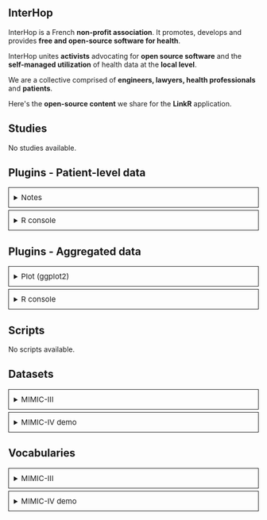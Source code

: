 ## InterHop

<i class="fa fa-check" style="color: steelblue;"></i> InterHop is a French **non-profit association**. It promotes, develops and provides **free and open-source software for health**.

<i class="fa fa-check" style="color: steelblue;"></i> InterHop unites **activists** advocating for **open source software** and the **self-managed utilization** of health data at the **local level**.

<i class="fa fa-check" style="color: steelblue;"></i> We are a collective comprised of **engineers, lawyers, health professionals** and **patients**.

<i class="fa fa-check" style="color: steelblue;"></i> Here's the **open-source content** we share for the **LinkR** application.

## <i class='fa fa-file-alt' style='color: steelblue;'></i> Studies

No studies available.

## <i class='fa fa-terminal' style='color: steelblue;'></i> Plugins - Patient-level data

<details style = 'border:solid 1px; padding:10px; margin:5px 0px 5px 0px;'>
<summary><span style = 'font-size:15px;'>Notes</summary>


</details>

<details style = 'border:solid 1px; padding:10px; margin:5px 0px 5px 0px;'>
<summary><span style = 'font-size:15px;'>R console</summary>

### <i class="fa fa-info-circle" style="color: steelblue;"></i> 1) Description

This plugin allows you to **execute code** in the R console and **save your code as scripts**.

### <i class="fa fa-cogs" style="color: steelblue;"></i> 2) Usage

<details>
<summary><span style="--hover-color:#129AFD;cursor:pointer;text-decoration-line:underline;" onmouseover="this.style.color=this.style.getPropertyValue('--hover-color')" onmouseout="this.style.color=''">
Click here to show / hide content</span></summary>

### <span style = "margin-left:20px;"> a) Scripts management</span>

Go to the "Scripts management" tab to **add, delete, or rename scripts**.

A script is a **text file containing code**.

Once a script is created, you can **edit** it in the "Script" tab and **execute the code**.<br /><br />

### <span style = "margin-left:20px;"> b) R code</span>

Write **R code** and execute it: the **result returned by the console** will appear below the text editor.

To know the **data model** used by the application, click on the help button (question mark at the top right of the page) when you are on the "Data / Access Data" page.

Example code (get the min, max, and average heart rate of our patients):

<pre style = "font-size:12px;"><code>d$measurement %>%
    dplyr::filter(measurement_concept_id == 3027018) %>%
    dplyr::group_by(person_id) %>%
    dplyr::summarize(min_weight = min(value_as_number), max_weight = max(value_as_number), avg_weight = mean(value_as_number)) %>%
    dplyr::ungroup()
</code></pre>

<img src="https://framagit.org/interhop/linkr/LinkR-content/-/raw/main/plugins/patient_lvl/3c64dcfb08b95020e4b06ee78c1ca48158fed7657cf01621e92de2a4be77bf68/r_code_1.png" width="900" style="border:dashed 1px; padding:10px;"/><br />

<img src="https://framagit.org/interhop/linkr/LinkR-content/-/raw/main/plugins/patient_lvl/3c64dcfb08b95020e4b06ee78c1ca48158fed7657cf01621e92de2a4be77bf68/r_code_2.png" width="600" style="margin-left:-7px;"/><br />

### <span style = "margin-left:20px;"> c) RMarkdown</span>

You can also write code in **Rmarkdown**.

This is **Markdown** to which you can add **R code**.

For more information on RMarkdown, <a href="https://rmarkdown.rstudio.com/lesson-2.html" target="_blank">visit their site</a>.

Example code (the same example as above, in RMarkdown - a backslash has been added to prevent code execution):

<pre style = "font-size:12px;"><code># Script on heart rate

\```{r}
d$measurement %>%
    dplyr::filter(measurement_concept_id == 3027018) %>%
    dplyr::group_by(person_id) %>%
    dplyr::summarize(min_weight = min(value_as_number), max_weight = max(value_as_number), avg_weight = mean(value_as_number)) %>%
    dplyr::ungroup()
\```
</code></pre>


<img src="https://framagit.org/interhop/linkr/LinkR-content/-/raw/main/plugins/patient_lvl/3c64dcfb08b95020e4b06ee78c1ca48158fed7657cf01621e92de2a4be77bf68/rmarkdown_1.png" width="900" style="border:dashed 1px; padding:10px;" /><br />

<img src="https://framagit.org/interhop/linkr/LinkR-content/-/raw/main/plugins/patient_lvl/3c64dcfb08b95020e4b06ee78c1ca48158fed7657cf01621e92de2a4be77bf68/rmarkdown_2.png" width="700" style="border:dashed 1px; padding:10px;" /><br /><br />

### <span style = "margin-left:20px;"> d) Figure</span>

You can **create figures**, for example with the `ggplot2` library.

Here's an example of code:

<pre style = "font-size:12px;"><code># A list containing the data for the plot
data <- list()

# Filter data
data$x <- d$measurement %>% dplyr::filter(measurement_concept_id == 3027018)

# Create ggplot2 plot
data$x %>%
    ggplot2::ggplot(ggplot2::aes(x = value_as_number)) +
    ggplot2::geom_histogram(bins = 50, fill = "#377EB8", color = "#FFFFFF") +
    ggplot2::theme_minimal() +
    ggplot2::labs(x = "Heart rate (bpm)", y = "")
</code></pre>

<img src="https://framagit.org/interhop/linkr/LinkR-content/-/raw/main/plugins/patient_lvl/3c64dcfb08b95020e4b06ee78c1ca48158fed7657cf01621e92de2a4be77bf68/r_plot_1.png" width="600" style="border:dashed 1px; padding:10px;" /><br />

<img src="https://framagit.org/interhop/linkr/LinkR-content/-/raw/main/plugins/patient_lvl/3c64dcfb08b95020e4b06ee78c1ca48158fed7657cf01621e92de2a4be77bf68/r_plot_2.png" width="600" style="border:dashed 1px; padding:10px;" />
</details>
</details>




## <i class='fa fa-terminal' style='color: steelblue;'></i> Plugins - Aggregated data

<details style = 'border:solid 1px; padding:10px; margin:5px 0px 5px 0px;'>
<summary><span style = 'font-size:15px;'>Plot (ggplot2)</summary>

### <i class="fa fa-info-circle" style="color: steelblue;"></i> 1) Description

This plugin uses the R library <a href="https://ggplot2.tidyverse.org/" target="_blank">`ggplot2`</a>, allowing the creation of plots from data.

### <i class="fa fa-cogs" style="color: steelblue;"></i> 2) Usage

<details>
<summary><span style="--hover-color:#129AFD;cursor:pointer;text-decoration-line:underline;" onmouseover="this.style.color=this.style.getPropertyValue('--hover-color')" onmouseout="this.style.color=''">
Click here to show / hide content</span></summary>

### <span style = "margin-left:20px;"> a) Manage scripts</span>

In order to **save multiple plots** to a single widget, you can **create scripts** from the "Scripts management" tab.

You can also **rename** and **delete** scripts from this tab.

A script includes:

- The **parameters** saved on a plot, from the "Plot" tab.
- The **code** corresponding to that plot, from the "Code" tab.

Once a **script is created**, **select it** from the "Plot" or "Code" tab.

**Save** this script after making changes.

<br /><img src="https://framagit.org/interhop/linkr/LinkR-content/-/raw/main/plugins/aggregated/dbddcb34874bd3e8cfcc287f4dc73f422007d928e591add209329f03c99efa21/scripts_management.png" width="850" style="border:dashed 1px; padding:10px;" /><br /><br />

### <span style = "margin-left:20px;"> b) Configure a plot</span>

Go to the "Plot" tab.

**Choose the variable** to display on each axis in the "Variables" tab.

Some plots will have a **variable on only one axis** (geom_histogram), while others will only display **if variables are specified on both axes** (geom_point).

For each plot, choose:

- The **theme** of the plot.
- The **text** for the **x** axis.
- The **text** for the **y** axis (whether a variable is assigned to it or not).

In the "Variables" tab, it's possible to **group data**, by patient or by time. Then choose the **function** to apply to group the data.

For example:

- Group data by **patient** by selecting the **"maximum"** function: the maximum value of the parameter, across all stays, will be chosen for each patient.
- Group data every **4 hours** by selecting the **"average"** function: the maximum value will be chosen for each 4-hour interval, for each patient (thus, multiple data points per patient).

By checking "Show plot at script launch", the **plot** will be **displayed upon the script's loading**.

<br /><img src="https://framagit.org/interhop/linkr/LinkR-content/-/raw/main/plugins/aggregated/dbddcb34874bd3e8cfcc287f4dc73f422007d928e591add209329f03c99efa21/plot_settings.png" width="950" style="border:dashed 1px; padding:10px;" /><br /><br />

### <span style = "margin-left:20px;"> c) Display the code</span>

By clicking on "**Generate Code**" from the "Plot" tab, the **code corresponding to the plot** will be **generated** in the text editor, in the "Code" tab.

You can **edit this code** and **save** your changes.

If you click on **Generate Code** again, your code will be deleted and replaced by the default code corresponding to the plot configured in the "Plot" tab.

Click on "**Run code**" to display the plot corresponding to the code.

By checking "Run code at script launch", the **code** will be **executed upon the script's loading**.

<br /><img src="https://framagit.org/interhop/linkr/LinkR-content/-/raw/main/plugins/aggregated/dbddcb34874bd3e8cfcc287f4dc73f422007d928e591add209329f03c99efa21/plot_code.png" width="750" style="border:dashed 1px; padding:10px;" />

</details>

### <i class="fa fa-bar-chart" style="color: steelblue;"></i> 3) Available plots

<details>
<summary><span style="--hover-color:#129AFD;cursor:pointer;text-decoration-line:underline;" onmouseover="this.style.color=this.style.getPropertyValue('--hover-color')" onmouseout="this.style.color=''">
Click here to show / hide content</span></summary>

### <span style = "margin-left:20px;"> a) Histogram (geom_histogram)</span>

Allows visualization of the distribution of a single continuous variable by dividing the x-axis into intervals and counting the number of observations in each interval.

<img src="https://framagit.org/interhop/linkr/LinkR-content/-/raw/main/plugins/aggregated/dbddcb34874bd3e8cfcc287f4dc73f422007d928e591add209329f03c99efa21/geom_histogram.png" width="700" />

You can choose the **size of the bars** in two ways:

- Either by the **size** of the bars, depending on the x-axis (a size of 50 means a bar will take up 50 of the unit specified on the x-axis).
- Or by the **number** of total bars displayed.

<br /><br />

### <span style = "margin-left:20px;"> b) Scatter plot (geom_point)</span>

Allows visualization of the distribution of two continuous variables, one on the x-axis and the other on the y-axis.

<img src="https://framagit.org/interhop/linkr/LinkR-content/-/raw/main/plugins/aggregated/dbddcb34874bd3e8cfcc287f4dc73f422007d928e591add209329f03c99efa21/geom_point.png" width="700" />

By default, only points having a **value at a given moment** both for the **x variable** and for the **y variable** will be displayed.

For instance, if I choose systolic blood pressure for x and mean arterial pressure for y (as in the example), and I have an x value on a certain day at 18:37:10 and a y value on the same day at 18:37:11, since the moments aren't exactly the same, there won't be a corresponding point on the graph.

To counter this, it is possible to **group data**, by patient or by time (see Usage section).

</details>
</details>

<details style = 'border:solid 1px; padding:10px; margin:5px 0px 5px 0px;'>
<summary><span style = 'font-size:15px;'>R console</summary>

### <i class="fa fa-info-circle" style="color: steelblue;"></i> 1) Description

This plugin allows you to **execute code** in the R console and **save your code as scripts**.

### <i class="fa fa-cogs" style="color: steelblue;"></i> 2) Usage

<details>
<summary><span style="--hover-color:#129AFD;cursor:pointer;text-decoration-line:underline;" onmouseover="this.style.color=this.style.getPropertyValue('--hover-color')" onmouseout="this.style.color=''">
Click here to show / hide content</span></summary>

### <span style = "margin-left:20px;"> a) Scripts management</span>

Go to the "Scripts management" tab to **add, delete, or rename scripts**.

A script is a **text file containing code**.

Once a script is created, you can **edit** it in the "Script" tab and **execute the code**.<br /><br />

### <span style = "margin-left:20px;"> b) R code</span>

Write **R code** and execute it: the **result returned by the console** will appear below the text editor.

To know the **data model** used by the application, click on the help button (question mark at the top right of the page) when you are on the "Data / Access Data" page.

Example code (get the min, max, and average heart rate of our patients):

<pre style = "font-size:12px;"><code>d$measurement %>%
    dplyr::filter(measurement_concept_id == 3027018) %>%
    dplyr::group_by(person_id) %>%
    dplyr::summarize(min_weight = min(value_as_number), max_weight = max(value_as_number), avg_weight = mean(value_as_number)) %>%
    dplyr::ungroup()
</code></pre>

<img src="https://framagit.org/interhop/linkr/LinkR-content/-/raw/main/plugins/aggregated/6f3c30ede116bc25978075b6634268214c545173634f3cd81c0d1db6081a45b8/r_code_1.png" width="900" style="border:dashed 1px; padding:10px;"/><br />

<img src="https://framagit.org/interhop/linkr/LinkR-content/-/raw/main/plugins/aggregated/6f3c30ede116bc25978075b6634268214c545173634f3cd81c0d1db6081a45b8/r_code_2.png" width="600" style="margin-left:-7px;"/><br />

### <span style = "margin-left:20px;"> c) RMarkdown</span>

You can also write code in **Rmarkdown**.

This is **Markdown** to which you can add **R code**.

For more information on RMarkdown, <a href="https://rmarkdown.rstudio.com/lesson-2.html" target="_blank">visit their site</a>.

Example code (the same example as above, in RMarkdown - a backslash has been added to prevent code execution):

<pre style = "font-size:12px;"><code># Script on heart rate

\```{r}
d$measurement %>%
    dplyr::filter(measurement_concept_id == 3027018) %>%
    dplyr::group_by(person_id) %>%
    dplyr::summarize(min_weight = min(value_as_number), max_weight = max(value_as_number), avg_weight = mean(value_as_number)) %>%
    dplyr::ungroup()
\```
</code></pre>


<img src="https://framagit.org/interhop/linkr/LinkR-content/-/raw/main/plugins/aggregated/6f3c30ede116bc25978075b6634268214c545173634f3cd81c0d1db6081a45b8/rmarkdown_1.png" width="900" style="border:dashed 1px; padding:10px;" /><br />

<img src="https://framagit.org/interhop/linkr/LinkR-content/-/raw/main/plugins/aggregated/6f3c30ede116bc25978075b6634268214c545173634f3cd81c0d1db6081a45b8/rmarkdown_2.png" width="700" style="border:dashed 1px; padding:10px;" /><br /><br />

### <span style = "margin-left:20px;"> d) Figure</span>

You can **create figures**, for example with the `ggplot2` library.

Here's an example of code:

<pre style = "font-size:12px;"><code># A list containing the data for the plot
data <- list()

# Filter data
data$x <- d$measurement %>% dplyr::filter(measurement_concept_id == 3027018)

# Create ggplot2 plot
data$x %>%
    ggplot2::ggplot(ggplot2::aes(x = value_as_number)) +
    ggplot2::geom_histogram(bins = 50, fill = "#377EB8", color = "#FFFFFF") +
    ggplot2::theme_minimal() +
    ggplot2::labs(x = "Heart rate (bpm)", y = "")
</code></pre>

<img src="https://framagit.org/interhop/linkr/LinkR-content/-/raw/main/plugins/aggregated/6f3c30ede116bc25978075b6634268214c545173634f3cd81c0d1db6081a45b8/r_plot_1.png" width="600" style="border:dashed 1px; padding:10px;" /><br />

<img src="https://framagit.org/interhop/linkr/LinkR-content/-/raw/main/plugins/aggregated/6f3c30ede116bc25978075b6634268214c545173634f3cd81c0d1db6081a45b8/r_plot_2.png" width="600" style="border:dashed 1px; padding:10px;" />
</details>
</details>




## <i class='fa fa-code' style='color: steelblue;'></i> Scripts

No scripts available.

## <i class='fa fa-database' style='color: steelblue;'></i> Datasets

<details style = 'border:solid 1px; padding:10px; margin:5px 0px 5px 0px;'>
<summary><span style = 'font-size:15px;'>MIMIC-III</summary>


</details>

<details style = 'border:solid 1px; padding:10px; margin:5px 0px 5px 0px;'>
<summary><span style = 'font-size:15px;'>MIMIC-IV demo</summary>


</details>




## <i class='fa fa-list' style='color: steelblue;'></i> Vocabularies

<details style = 'border:solid 1px; padding:10px; margin:5px 0px 5px 0px;'>
<summary><span style = 'font-size:15px;'>MIMIC-III</summary>


</details>

<details style = 'border:solid 1px; padding:10px; margin:5px 0px 5px 0px;'>
<summary><span style = 'font-size:15px;'>MIMIC-IV demo</summary>


</details>



